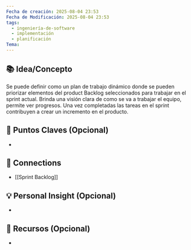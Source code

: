 ```yaml
---
Fecha de creación: 2025-08-04 23:53
Fecha de Modificación: 2025-08-04 23:53
tags:
  - ingeniería-de-software
  - implementación
  - planificación
Tema:
---
```



## 📚 Idea/Concepto 

Se puede definir como un plan de trabajo dinámico donde se pueden priorizar elementos del product Backlog seleccionados para trabajar en el sprint actual. Brinda una visión clara de como se va a trabajar el equipo, permite ver progresos. Una vez completadas las tareas en el sprint contribuyen a crear un incremento en el producto.
## 📌 Puntos Claves (Opcional)
- 

## 🔗 Connections
- [[Sprint Backlog]]

## 💡 Personal Insight (Opcional)
- 
## 🧾 Recursos (Opcional)
- 